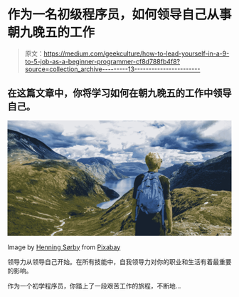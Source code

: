 # 作为一名初级程序员，如何领导自己从事朝九晚五的工作

> 原文：<https://medium.com/geekculture/how-to-lead-yourself-in-a-9-to-5-job-as-a-beginner-programmer-cf8d788fb4f8?source=collection_archive---------13----------------------->

## 在这篇文章中，你将学习如何在朝九晚五的工作中领导自己。

![](img/e2498626f126f12b311b99c40c4629de.png)

Image by [Henning Sørby](https://pixabay.com/users/sorbyphoto-725076/?utm_source=link-attribution&utm_medium=referral&utm_campaign=image&utm_content=772991) from [Pixabay](https://pixabay.com/?utm_source=link-attribution&utm_medium=referral&utm_campaign=image&utm_content=772991)

领导力从领导自己开始。在所有技能中，自我领导力对你的职业和生活有着最重要的影响。

作为一个初学程序员，你踏上了一段艰苦工作的旅程，不断地…
